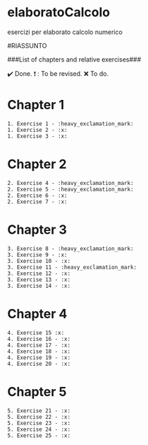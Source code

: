 # elaboratoCalcolo
esercizi per elaborato calcolo numerico

#RIASSUNTO 

###List of chapters and relative exercises###

:heavy_check_mark: Done.
:heavy_exclamation_mark: : To be revised.
:x: To do.

# Chapter 1
    1. Exercise 1 - :heavy_exclamation_mark:
    1. Exercise 2 - :x:
    1. Exercise 3 - :x:
# Chapter 2
    2. Exercise 4 - :heavy_exclamation_mark:
    2. Exercise 5 - :heavy_exclamation_mark:
    2. Exercise 6 - :x:
    2. Exercise 7 - :x:
# Chapter 3
    3. Exercise 8 - :heavy_exclamation_mark:
    3. Exercise 9 - :x:
    3. Exercise 10 - :x:
    3. Exercise 11 - :heavy_exclamation_mark:
    3. Exercise 12 - :x:
    3. Exercise 13 - :x:
    3. Exercise 14 - :x:
# Chapter 4
    4. Exercise 15 :x:
    4. Exercise 16 - :x:
    4. Exercise 17 - :x:
    4. Exercise 18 - :x:
    4. Exercise 19 - :x:
    4. Exercise 20 - :x:
# Chapter 5
    5. Exercise 21 - :x:
    5. Exercise 22 - :x:
    5. Exercise 23 - :x:
    5. Exercise 24 - :x:
    5. Exercise 25 - :x:
   
